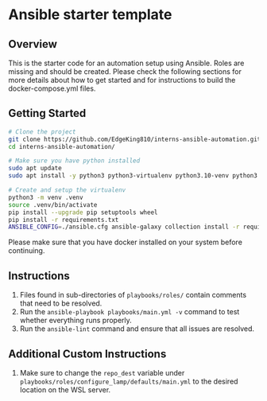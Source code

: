 # Ansible starter template

## Overview

This is the starter code for an automation setup using Ansible. Roles are missing and should be
created. Please check the following sections for more details about how to get started and for
instructions to build the docker-compose.yml files.

## Getting Started

```bash
# Clone the project
git clone https://github.com/EdgeKing810/interns-ansible-automation.git
cd interns-ansible-automation/

# Make sure you have python installed
sudo apt update
sudo apt install -y python3 python3-virtualenv python3.10-venv python3.11-venv

# Create and setup the virtualenv
python3 -m venv .venv
source .venv/bin/activate
pip install --upgrade pip setuptools wheel
pip install -r requirements.txt
ANSIBLE_CONFIG=./ansible.cfg ansible-galaxy collection install -r requirements.yml
```

Please make sure that you have docker installed on your system before continuing.

## Instructions

1. Files found in sub-directories of `playbooks/roles/` contain comments that need
to be resolved.
2. Run the `ansible-playbook playbooks/main.yml -v` command to test whether everything
runs properly.
3. Run the `ansible-lint` command and ensure that all issues are resolved.

## Additional Custom Instructions

1. Make sure to change the `repo_dest` variable under `playbooks/roles/configure_lamp/defaults/main.yml` to the desired location on the WSL server.